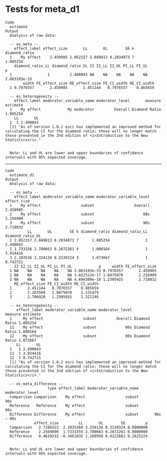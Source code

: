 # Tests for meta_d1

    Code
      estimate
    Output
      Analysis of raw data:
      
      -- es_meta --
        effect_label effect_size       LL       UL        SE k diamond_ratio
      1    My effect    2.450985 2.052157 2.849813 0.2034873 7      1.085254
        diamond_ratio_LL diamond_ratio_UL I2 I2_LL I2_UL PI_LL PI_UL            p
      1                1         2.490043 NA    NA    NA    NA    NA 2.063193e-33
            width FE_effect_size RE_effect_size FE_CI_width RE_CI_width
      1 0.7976557       2.450985       2.451144   0.7976557    0.865659
      
      -- es_heterogeneity --
        effect_label moderator_variable_name moderator_level       measure estimate
      1    My effect            My moderator         Overall Diamond Ratio 1.085254
        LL       UL
      1  1 2.490043
      [1] "As of version 1.0.2 esci has implemented an improved method for calculating the CI for the diamond ratio; these will no longer match those presented in the 2nd edition of <i>Introduction to the New Statistics</i>."
      
      
      Note: LL and UL are lower and upper boundaries of confidence intervals with 95% expected coverage.

---

    Code
      estimate_d1
    Output
      Analysis of raw data:
      
      -- es_meta --
        effect_label moderator_variable_name moderator_variable_level effect_size
      1    My effect                  subset                  Overall    2.450985
      2    My effect                  subset                      00s    2.256909
      3    My effect                  subset                      90s    2.718832
              LL       UL        SE k diamond_ratio diamond_ratio_LL diamond_ratio_UL
      1 2.052157 2.849813 0.2034873 7      1.085254                1         2.490043
      2 1.733156 2.780663 0.2672261 4      1.080164                1         3.924416
      3 2.103536 3.334128 0.3139324 3      1.073667                1         8.742721
        I2 I2_LL I2_UL PI_LL PI_UL            p     width FE_effect_size
      1 NA    NA    NA    NA    NA 2.063193e-33 0.7976557       2.450985
      2 NA    NA    NA    NA    NA 3.022513e-17 1.0475070       2.256909
      3 NA    NA    NA    NA    NA 4.694309e-18 1.2305925       2.718832
        RE_effect_size FE_CI_width RE_CI_width
      1       2.451144   0.7976557    0.865659
      2       2.263560   1.0475070    1.131479
      3       2.706928   1.2305925    1.321246
      
      -- es_heterogeneity --
         effect_label moderator_variable_name moderator_level       measure estimate
      1     My effect                  subset         Overall Diamond Ratio 1.085254
      11    My effect                  subset             00s Diamond Ratio 1.080164
      12    My effect                  subset             90s Diamond Ratio 1.073667
         LL       UL
      1   1 2.490043
      11  1 3.924416
      12  1 8.742721
      [1] "As of version 1.0.2 esci has implemented an improved method for calculating the CI for the diamond ratio; these will no longer match those presented in the 2nd edition of <i>Introduction to the New Statistics</i>."
      
      -- es_meta_difference --
                       type effect_label moderator_variable_name moderator_level
      Comparison Comparison    My effect                  subset             90s
      Reference   Reference    My effect                  subset             00s
      Difference Difference    My effect                  subset       90s ‒ 00s
                 effect_size         LL       UL        SE         p
      Comparison   2.7188322  2.1035360 3.334128 0.3139324 0.0000000
      Reference    2.2569090  1.7331555 2.780663 0.2672261 0.0000000
      Difference   0.4619232 -0.3461035 1.269950 0.4122661 0.2625224
      
      
      Note: LL and UL are lower and upper boundaries of confidence intervals with 95% expected coverage.

